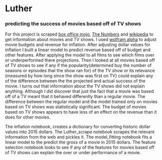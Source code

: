 # Luther
### predicting the success of movies based off of TV shows 

For this project is scraped [box office mojo](http://www.boxofficemojo.com/), [The Numbers](http://www.the-numbers.com/movie/budgets/all) and [wikipedia](https://en.wikipedia.org/) to get information about movies and TV shows. I used [wolfram alpha](http://www.wolframalpha.com/) to adjust movie budgets and revenue for inflation.  After adjusting dollar values for inflation I built a linear model to predict revenue based off of budget and other features.  After applying the model to all films to see which films over or underperformed there projections.  Then I looked at all movies based off of TV shows to see if any if the popularity(determined buy the number of seasons or episodes that the show ran for) of the TV show or its relevance (measured by how long since the show was first on TV) could explain any of the difference between the the projected and actual success of the movie.  I turns out that information about the TV shows did not explain anything.  Although I did discover that just the fact that a movie was based off of a TV meant that it behaved differently than a regular movie.  The difference between the regular model and the model trained only on movies based on TV shows was statistically significant.  The budget of movies based on TV shows appears to have less of an effect on the revenue than it does for other movies. 

The inflation notebook, creates a dictionary for converting historic dollar values into 2015 dollars.  The Luther_scrape notebook scrapes the relevant information from the web and pickles it.  The model_fitting notebook fits a linear model to the predict the gross of a movie in 2015 dollars. The feature selection notebook looks to see if any of the features for movies based off of TV shows can explain the over or under performance of a movie.